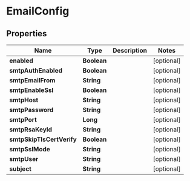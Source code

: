 # EmailConfig

## Properties
Name | Type | Description | Notes
------------ | ------------- | ------------- | -------------
**enabled** | **Boolean** |  |  [optional]
**smtpAuthEnabled** | **Boolean** |  |  [optional]
**smtpEmailFrom** | **String** |  |  [optional]
**smtpEnableSsl** | **Boolean** |  |  [optional]
**smtpHost** | **String** |  |  [optional]
**smtpPassword** | **String** |  |  [optional]
**smtpPort** | **Long** |  |  [optional]
**smtpRsaKeyId** | **String** |  |  [optional]
**smtpSkipTlsCertVerify** | **Boolean** |  |  [optional]
**smtpSslMode** | **String** |  |  [optional]
**smtpUser** | **String** |  |  [optional]
**subject** | **String** |  |  [optional]
